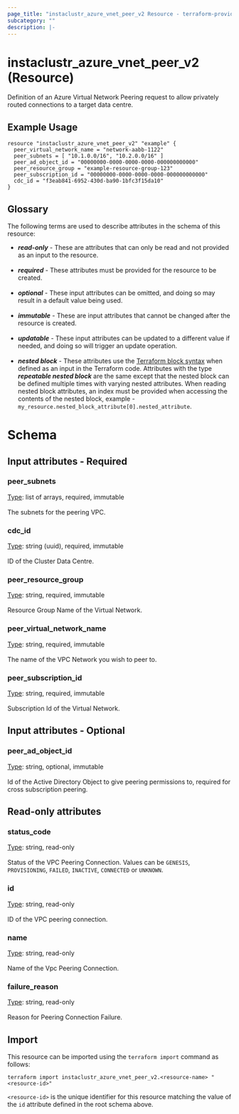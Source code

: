 ```yaml
---
page_title: "instaclustr_azure_vnet_peer_v2 Resource - terraform-provider-instaclustr"
subcategory: ""
description: |-
---
```


# instaclustr_azure_vnet_peer_v2 (Resource)
Definition of an Azure Virtual Network Peering request to allow privately routed connections to a target data centre.
## Example Usage
```
resource "instaclustr_azure_vnet_peer_v2" "example" {
  peer_virtual_network_name = "network-aabb-1122"
  peer_subnets = [ "10.1.0.0/16", "10.2.0.0/16" ]
  peer_ad_object_id = "00000000-0000-0000-0000-000000000000"
  peer_resource_group = "example-resource-group-123"
  peer_subscription_id = "00000000-0000-0000-0000-000000000000"
  cdc_id = "f3eab841-6952-430d-ba90-1bfc3f15da10"
}
```
## Glossary
The following terms are used to describe attributes in the schema of this resource:
- **_read-only_** - These are attributes that can only be read and not provided as an input to the resource.<br><br>
- **_required_** - These attributes must be provided for the resource to be created.<br><br>
- **_optional_** - These input attributes can be omitted, and doing so may result in a default value being used.<br><br>
- **_immutable_** - These are input attributes that cannot be changed after the resource is created.<br><br>
- **_updatable_** - These input attributes can be updated to a different value if needed, and doing so will trigger an update operation.<br><br>
- **_nested block_** - These attributes use the [Terraform block syntax](https://www.terraform.io/language/attr-as-blocks) when defined as an input in the Terraform code. Attributes with the type **_repeatable nested block_** are the same except that the nested block can be defined multiple times with varying nested attributes. When reading nested block attributes, an index must be provided when accessing the contents of the nested block, example - `my_resource.nested_block_attribute[0].nested_attribute`.
# Schema
## Input attributes - Required
### peer_subnets<br>
<ins>Type</ins>: list of arrays, required, immutable<br>
<br>The subnets for the peering VPC.
### cdc_id<br>
<ins>Type</ins>: string (uuid), required, immutable<br>
<br>ID of the Cluster Data Centre.
### peer_resource_group<br>
<ins>Type</ins>: string, required, immutable<br>
<br>Resource Group Name of the Virtual Network.
### peer_virtual_network_name<br>
<ins>Type</ins>: string, required, immutable<br>
<br>The name of the VPC Network you wish to peer to.
### peer_subscription_id<br>
<ins>Type</ins>: string, required, immutable<br>
<br>Subscription Id of the Virtual Network.
## Input attributes - Optional
### peer_ad_object_id<br>
<ins>Type</ins>: string, optional, immutable<br>
<br>Id of the Active Directory Object to give peering permissions to, required for cross subscription peering.
## Read-only attributes
### status_code<br>
<ins>Type</ins>: string, read-only<br>
<br>Status of the VPC Peering Connection. Values can be `GENESIS`, `PROVISIONING`, `FAILED`, `INACTIVE`, `CONNECTED` or `UNKNOWN`.
### id<br>
<ins>Type</ins>: string, read-only<br>
<br>ID of the VPC peering connection.
### name<br>
<ins>Type</ins>: string, read-only<br>
<br>Name of the Vpc Peering Connection.
### failure_reason<br>
<ins>Type</ins>: string, read-only<br>
<br>Reason for Peering Connection Failure.
## Import
This resource can be imported using the `terraform import` command as follows:
```
terraform import instaclustr_azure_vnet_peer_v2.<resource-name> "<resource-id>"
```
`<resource-id>` is the unique identifier for this resource matching the value of the `id` attribute defined in the root schema above.
